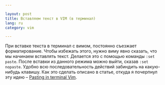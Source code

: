 ```yaml
---

layout: post  
title: Вставляем текст в VIM (в терминал)  
lang: ru  
category: vim  

---
```


При вставке текста в терминал с вимом, постоянно съезжает форматирование. Чтобы избежать этого, нужно виму явно сказать, что мы начинаем вставлять текст. Делается это с помощью команды `:set paste`. После вставки из данного режима можно выйти, сказав `:set nopaste`. Удобно всю последовательность действий забиндить на какую-нибудь клавишу. Как это сделать описано в статье, откуда я почерпнул эту идею – [Pasting in terminal Vim](http://www.userobsessed.net/tips-and-tricks/2011/05/10/copy-and-paste-in-vim/#fnref:1).
